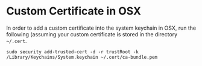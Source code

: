 # Custom Certificate in OSX
In order to add a custom certificate into the system keychain in OSX, run the following (assuming your custom certificate is stored in the directory `~/.cert`.

```
sudo security add-trusted-cert -d -r trustRoot -k /Library/Keychains/System.keychain ~/.cert/ca-bundle.pem
```
